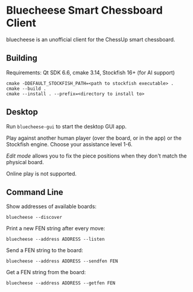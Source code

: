 Bluecheese Smart Chessboard Client
==================================

bluecheese is an unofficial client for the ChessUp smart chessboard.

Building
--------

Requirements: Qt SDK 6.6, cmake 3.14, Stockfish 16+ (for AI support)

    cmake -DDEFAULT_STOCKFISH_PATH=<path to stockfish executable> .
    cmake --build .
    cmake --install . --prefix=<directory to install to>

Desktop
-------

Run `bluecheese-gui` to start the desktop GUI app.

Play against another human player (over the board, or in the app) or the Stockfish engine. Choose your assistance level 1-6.

*Edit mode* allows you to fix the piece positions when they don't match the physical board.

Online play is not supported.

Command Line
------------

Show addresses of available boards:

    bluecheese --discover

Print a new FEN string after every move:

    bluecheese --address ADDRESS --listen

Send a FEN string to the board:

    bluecheese --address ADDRESS --sendfen FEN

Get a FEN string from the board:

    bluecheese --address ADDRESS --getfen FEN
